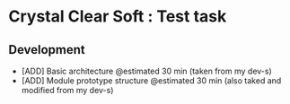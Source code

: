 Crystal Clear Soft : Test task
======

Development
---
- [ADD] Basic architecture @estimated 30 min (taken from my dev-s)
- [ADD] Module prototype structure @estimated 30 min (also taked and modified from my dev-s)